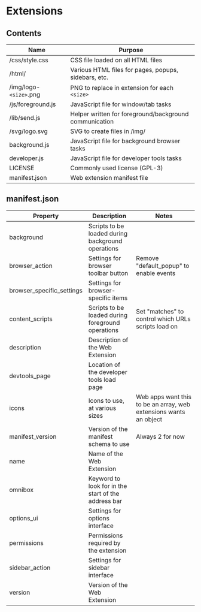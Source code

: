 # Extensions

## Contents

| Name                   | Purpose                                                |
| ---------------------- | ------------------------------------------------------ |
| /css/style.css         | CSS file loaded on all HTML files                      |
| /html/                 | Various HTML files for pages, popups, sidebars, etc.   |
| /img/logo-`<size>`.png | PNG to replace in extension for each `<size>`          |
| /js/foreground.js      | JavaScript file for window/tab tasks                   |
| /lib/send.js           | Helper written for foreground/background communication |
| /svg/logo.svg          | SVG to create files in /img/                           |
| background.js          | JavaScript file for background browser tasks           |
| developer.js           | JavaScript file for developer tools tasks              |
| LICENSE                | Commonly used license (GPL-3)                          |
| manifest.json          | Web extension manifest file                            |

## manifest.json

| Property                  | Description                                         | Notes                                                             |
| ------------------------- | --------------------------------------------------- | ----------------------------------------------------------------- |
| background                | Scripts to be loaded during background operations   |                                                                   |
| browser_action            | Settings for browser toolbar button                 | Remove "default_popup" to enable events                           |
| browser_specific_settings | Settings for browser-specific items                 |                                                                   |
| content_scripts           | Scripts to be loaded during foreground operations   | Set "matches" to control which URLs scripts load on               |
| description               | Description of the Web Extension                    |                                                                   |
| devtools_page             | Location of the developer tools load page           |                                                                   |
| icons                     | Icons to use, at various sizes                      | Web apps want this to be an array, web extensions wants an object |
| manifest_version          | Version of the manifest schema to use               | Always 2 for now                                                  |
| name                      | Name of the Web Extension                           |                                                                   |
| omnibox                   | Keyword to look for in the start of the address bar |                                                                   |
| options_ui                | Settings for options interface                      |                                                                   |
| permissions               | Permissions required by the extension               |                                                                   |
| sidebar_action            | Settings for sidebar interface                      |                                                                   |
| version                   | Version of the Web Extension                        |                                                                   |
